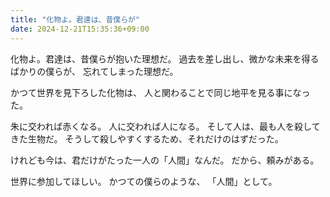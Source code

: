 ```yaml
---
title: "化物よ。君達は、昔僕らが"
date: 2024-12-21T15:35:36+09:00
---
```

化物よ。君達は、昔僕らが抱いた理想だ。
過去を差し出し、微かな未来を得るばかりの僕らが、
忘れてしまった理想だ。

かつて世界を見下ろした化物は、
人と関わることで同じ地平を見る事になった。

朱に交われば赤くなる。
人に交われば人になる。
そして人は、最も人を殺してきた生物だ。
そうして殺しやすくするため、それだけのはずだった。

けれども今は、君だけがたった一人の「人間」なんだ。
だから、頼みがある。

世界に参加してほしい。
かつての僕らのような、
「人間」として。
